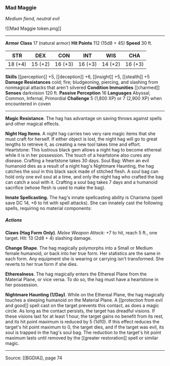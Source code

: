 ### Mad Maggie
_Medium fiend, neutral evil_

![[Mad Maggie token.png]]


---

**Armor Class** 17 (natural armor)
**Hit Points** 112 (15d8 + 45)
**Speed** 30 ft.

| STR     | DEX     | CON     | INT     | WIS     | CHA     |
|---------|---------|---------|---------|---------|---------|
| 18 (+4) | 15 (+2) | 16 (+3) | 16 (+3) | 14 (+2) | 16 (+3) |

**Skills** [[perception]] +5, [[deception]] +6, [[insight]] +5, [[stealth]] +5
**Damage Resistances** cold; fire; bludgeoning, piercing, and slashing from nonmagical attacks that aren't silvered
**Condition Immunities** [[charmed]]
**Senses** darkvision 120 ft.
**Passive Perception** 16
**Languages** Abyssal, Common, Infernal, Primordial
**Challenge** 5 (1,800 XP) or 7 (2,900 XP) when encountered in coven

---

**Magic Resistance**. The hag has advantage on saving throws against spells and other magical effects.

**Night Hag Items**. A night hag carries two very rare magic items that she must craft for herself. If either object is lost, the night hag will go to great lengths to retrieve it, as creating a new tool takes time and effort. Heartstone: This lustrous black gem allows a night hag to become ethereal while it is in her possession. The touch of a heartstone also cures any disease. Crafting a heartstone takes 30 days. Soul Bag: When an evil humanoid dies as a result of a night hag's Nightmare Haunting, the hag catches the soul in this black sack made of stitched flesh. A soul bag can hold only one evil soul at a time, and only the night hag who crafted the bag can catch a soul with it. Crafting a soul bag takes 7 days and a humanoid sacrifice (whose flesh is used to make the bag).

**Innate Spellcasting.** The hag's innate spellcasting ability is Charisma (spell save DC 14, +6 to hit with spell attacks). She can innately cast the following spells, requiring no material components:

##### Actions
**Claws (Hag Form Only)**. _Melee Weapon Attack:_ +7 to hit, reach 5 ft., one target. Hit: 13 (2d8 + 4) slashing damage.

**Change Shape**. The hag magically polymorphs into a Small or Medium female humanoid, or back into her true form. Her statistics are the same in each form. Any equipment she is wearing or carrying isn't transformed. She reverts to her true form if she dies.

**Etherealness**. The hag magically enters the Ethereal Plane from the Material Plane, or vice versa. To do so, the hag must have a heartstone in her possession.

**Nightmare Haunting (1/Day)**. While on the Ethereal Plane, the hag magically touches a sleeping humanoid on the Material Plane. A [[protection from evil and good]] spell cast on the target prevents this contact, as does a magic circle. As long as the contact persists, the target has dreadful visions. If these visions last for at least 1 hour, the target gains no benefit from its rest, and its hit point maximum is reduced by 5 (1d10). If this effect reduces the target's hit point maximum to 0, the target dies, and if the target was evil, its soul is trapped in the hag's soul bag. The reduction to the target's hit point maximum lasts until removed by the  [[greater restoration]] spell or similar magic.


---

Source: [[BGDIA]], page 74